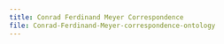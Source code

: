 ```yaml
---
title: Conrad Ferdinand Meyer Correspondence
file: Conrad-Ferdinand-Meyer-correspondence-ontology
---
```


